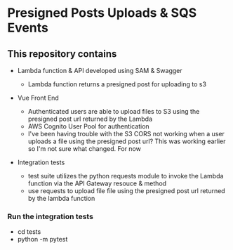# Presigned Posts Uploads & SQS Events #

## This repository contains ##
* Lambda function & API developed using SAM & Swagger
    - Lambda function returns a presigned post for uploading to s3
    
    
   
* Vue Front End
    - Authenticated users are able to upload files to S3 using the presigned post url returned by the Lambda 
    - AWS Cognito User Pool for authentication 
    - I've been having trouble with the S3 CORS not working when a user uploads a file using the presigned post url?  This was working earlier so I'm not sure what changed.  For now  

* Integration tests
    - test suite utilizes the python requests module to invoke the Lambda function via the API Gateway resouce & method
    - use requests to upload file file using the presigned post url returned by the lambda function 



### Run the integration tests ###
* cd tests 
* python -m pytest



